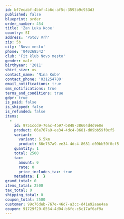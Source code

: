 ```yaml
---
id: bf7ecabf-4bbf-4b6c-af5c-3595b9c953d3
published: false
blueprint: order
order_number: 454
title: 'Žan Luka Kobe'
country: SI
address: 'Potov Vrh'
zip: 5b
city: 'Novo mesto'
phone: '040268542'
club: 'Fit klub Novo mesto'
gender: male
birthyear: '2011'
shirt_size: xs
contact_name: 'Nina Kobe'
contact_phone: '031254700'
email_notifications: true
sms_notifications: true
terms_and_conditions: true
gdpr: true
is_paid: false
is_shipped: false
is_refunded: false
items:
  -
    id: 9751ccd9-76ac-4b97-b848-38604d4d9e0e
    product: 66e767a9-ee34-4dc4-8681-d09bb59f0cf5
    variant:
      variant: 6.5km
      product: 66e767a9-ee34-4dc4-8681-d09bb59f0cf5
    quantity: 1
    total: 2500
    tax:
      amount: 0
      rate: 0
      price_includes_tax: true
    metadata: {  }
grand_total: 0
items_total: 2500
tax_total: 0
shipping_total: 0
coupon_total: 2500
customer: 99c76deb-767e-46d7-a3cc-d41e92aae4aa
coupon: 91729f20-0564-4d04-b6fc-c5c17af6af9a
---
```

